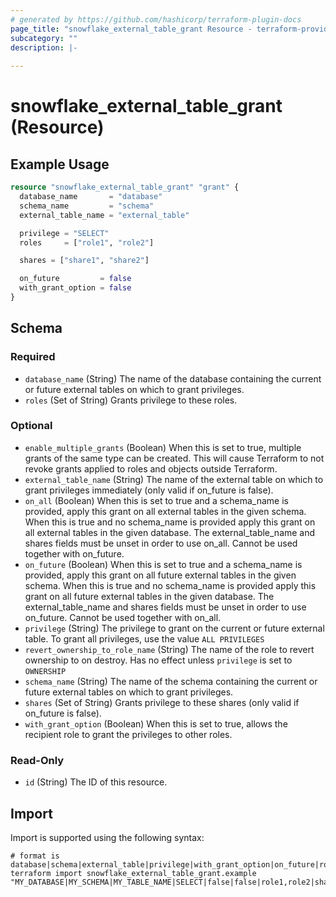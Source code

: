 ```yaml
---
# generated by https://github.com/hashicorp/terraform-plugin-docs
page_title: "snowflake_external_table_grant Resource - terraform-provider-snowflake"
subcategory: ""
description: |-
  
---
```


# snowflake_external_table_grant (Resource)



## Example Usage

```terraform
resource "snowflake_external_table_grant" "grant" {
  database_name       = "database"
  schema_name         = "schema"
  external_table_name = "external_table"

  privilege = "SELECT"
  roles     = ["role1", "role2"]

  shares = ["share1", "share2"]

  on_future         = false
  with_grant_option = false
}
```

<!-- schema generated by tfplugindocs -->
## Schema

### Required

- `database_name` (String) The name of the database containing the current or future external tables on which to grant privileges.
- `roles` (Set of String) Grants privilege to these roles.

### Optional

- `enable_multiple_grants` (Boolean) When this is set to true, multiple grants of the same type can be created. This will cause Terraform to not revoke grants applied to roles and objects outside Terraform.
- `external_table_name` (String) The name of the external table on which to grant privileges immediately (only valid if on_future is false).
- `on_all` (Boolean) When this is set to true and a schema_name is provided, apply this grant on all external tables in the given schema. When this is true and no schema_name is provided apply this grant on all external tables in the given database. The external_table_name and shares fields must be unset in order to use on_all. Cannot be used together with on_future.
- `on_future` (Boolean) When this is set to true and a schema_name is provided, apply this grant on all future external tables in the given schema. When this is true and no schema_name is provided apply this grant on all future external tables in the given database. The external_table_name and shares fields must be unset in order to use on_future. Cannot be used together with on_all.
- `privilege` (String) The privilege to grant on the current or future external table. To grant all privileges, use the value `ALL PRIVILEGES`
- `revert_ownership_to_role_name` (String) The name of the role to revert ownership to on destroy. Has no effect unless `privilege` is set to `OWNERSHIP`
- `schema_name` (String) The name of the schema containing the current or future external tables on which to grant privileges.
- `shares` (Set of String) Grants privilege to these shares (only valid if on_future is false).
- `with_grant_option` (Boolean) When this is set to true, allows the recipient role to grant the privileges to other roles.

### Read-Only

- `id` (String) The ID of this resource.

## Import

Import is supported using the following syntax:

```shell
# format is database|schema|external_table|privilege|with_grant_option|on_future|roles|shares
terraform import snowflake_external_table_grant.example "MY_DATABASE|MY_SCHEMA|MY_TABLE_NAME|SELECT|false|false|role1,role2|share1,share2"
```
